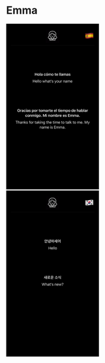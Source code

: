 
# Emma

<img src="Screens/Spanish.png" width="250"/> &nbsp;&nbsp;&nbsp;&nbsp;&nbsp;&nbsp;&nbsp;&nbsp; <img src="Screens/Korean.png" width="250"/>
